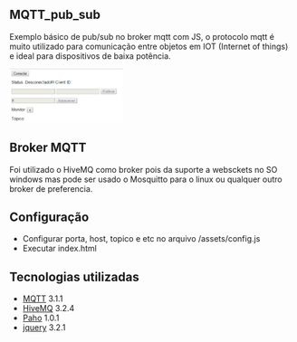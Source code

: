 ## MQTT_pub_sub
Exemplo básico de pub/sub no broker mqtt com JS, o protocolo mqtt é muito utilizado para comunicação entre objetos em IOT (Internet of things) e ideal para dispositivos de baixa potência.

<img src="assets/MQTT_pub_sub.png" width="200px">

## Broker MQTT 
Foi utilizado o HiveMQ como broker pois da suporte a websckets no SO windows mas pode ser usado o Mosquitto para o linux ou qualquer outro broker de preferencia.

## Configuração
- Configurar porta, host, topico e etc no arquivo /assets/config.js
- Executar index.html

## Tecnologias utilizadas
- [MQTT](http://mqtt.org/) 3.1.1
- [HiveMQ](https://www.hivemq.com/) 3.2.4
- [Paho](https://www.eclipse.org/paho/clients/js/) 1.0.1
- [jquery](https://jquery.com) 3.2.1

 


